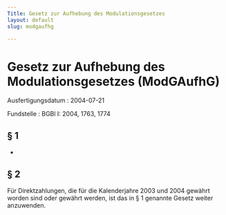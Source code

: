 ```yaml
---
Title: Gesetz zur Aufhebung des Modulationsgesetzes
layout: default
slug: modgaufhg

---
```


# Gesetz zur Aufhebung des Modulationsgesetzes (ModGAufhG)

Ausfertigungsdatum
:   2004-07-21

Fundstelle
:   BGBl I: 2004, 1763, 1774



## § 1

-


## § 2

Für Direktzahlungen, die für die Kalenderjahre 2003 und 2004 gewährt
worden sind oder gewährt werden, ist das in § 1 genannte Gesetz weiter
anzuwenden.

